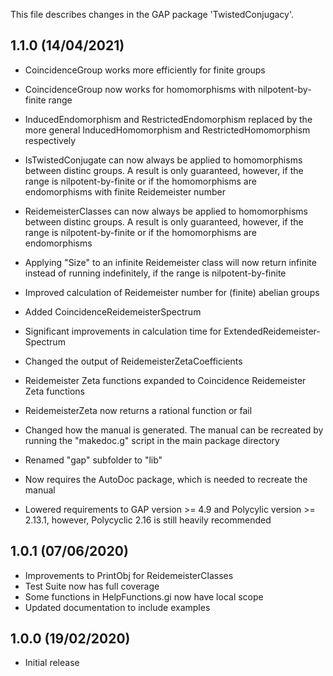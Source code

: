 This file describes changes in the GAP package 'TwistedConjugacy'.


1.1.0 (14/04/2021)
------------------

- CoincidenceGroup works more efficiently for finite groups
- CoincidenceGroup now works for homomorphisms with nilpotent-by-finite range

- InducedEndomorphism and RestrictedEndomorphism replaced by the more general
  InducedHomomorphism and RestrictedHomomorphism respectively
  
- IsTwistedConjugate can now always be applied to homomorphisms between
  distinc groups. A result is only guaranteed, however, if the range is 
  nilpotent-by-finite or if the homomorphisms are endomorphisms with finite
  Reidemeister number

- ReidemeisterClasses can now always be applied to homomorphisms between
  distinc groups. A result is only guaranteed, however, if the range is 
  nilpotent-by-finite or if the homomorphisms are endomorphisms
- Applying "Size" to an infinite Reidemeister class will now return infinite
  instead of running indefinitely, if the range is nilpotent-by-finite
 
- Improved calculation of Reidemeister number for (finite) abelian groups

- Added CoincidenceReidemeisterSpectrum
- Significant improvements in calculation time for ExtendedReidemeister-
  Spectrum
  
- Changed the output of ReidemeisterZetaCoefficients
- Reidemeister Zeta functions expanded to Coincidence Reidemeister Zeta
  functions
- ReidemeisterZeta now returns a rational function or fail

- Changed how the manual is generated. The manual can be recreated by running
  the "makedoc.g" script in the main package directory
- Renamed "gap" subfolder to "lib"
- Now requires the AutoDoc package, which is needed to recreate the manual
- Lowered requirements to GAP version >= 4.9 and Polycylic version >= 2.13.1,
  however, Polycyclic 2.16 is still heavily recommended


1.0.1 (07/06/2020)
------------------

- Improvements to PrintObj for ReidemeisterClasses
- Test Suite now has full coverage
- Some functions in HelpFunctions.gi now have local scope
- Updated documentation to include examples


1.0.0 (19/02/2020)
------------------

- Initial release
